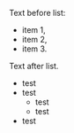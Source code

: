 Text before list:
 * item 1,
 * item 2,
 * item 3.

Text after list.

- test
- test
   - test
   - test
- test

